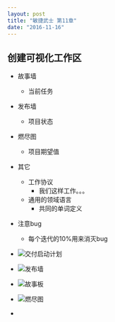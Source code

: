 ```yaml
---
layout: post
title: "敏捷武士 第11章"
date: "2016-11-16"
---
```


## 创建可视化工作区

- 故事墙
  - 当前任务
- 发布墙
  - 项目状态
- 燃尽图
  - 项目期望值
- 其它
  - 工作协议
    - 我们这样工作。。。
  - 通用的领域语言
    - 共同的单词定义
- 注意bug
  - 每个迭代的10%用来消灭bug



- ![交付启动计划](http://pages.read.duokan.com/mfsv2/secure/s010/60008/file?nonce=aae386422a06474ea30f0027a7b8c45d&token=PpxDKU5ynMLm6t6eG9PktSy4zFEesQY7WVVdL0GfBINFLUDwE340SS_xGbsyUJMjijfCkPao5MToonXBmt1wvQ&sig=xtX7YfOLvzj2ZeX3YJTMg1KlZ-8)
- ![发布墙](http://pages.read.duokan.com/mfsv2/secure/s010/60008/file?nonce=7302603c00dc48a691a9f55e68bbd355&token=_AptmZBOPquU7YYZfS8uxnF6gLKaCcFvlPVVR1WlogjjOBPLdxWFILTkewnaC5L9q_-WaUc6xYW74-hBx5-QWg&sig=tJVc_N_kzEOnfmdvaNOu7TV0cvQ)
- ![故事板](http://pages.read.duokan.com/mfsv2/secure/s010/60008/file?nonce=47dc9844a3564067998f1887aab09110&token=av_63pd0lUB-76QPQUtODEW8c8zuUJil_eHfdm7uAzy7trhNkPeOTBbMSJtbt5ooQcpz6SY8Pz3Ay91jM0tHcA&sig=LgUXCHmwL3Ce4gvIghIUKvV6gO0)
- ![燃尽图](http://pages.read.duokan.com/mfsv2/secure/s010/60008/file?nonce=244532cfd4744ffa83ce76d25176b1c2&token=gjgZGeOhtCFh99WY3zgQfOYInC3TpxMgiV-bDzsnolCMyytZ6EZfed0CBOAR22clAGNamRfC-AaVOsUgmIV1mQ&sig=IOFGBjzMkmEyAv-Dlg7ou1OhXvI)
- ​